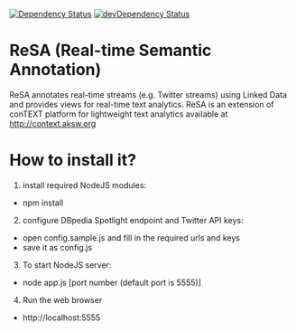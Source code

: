 [![Dependency Status](https://david-dm.org/ali1k/resa.svg)](https://david-dm.org/ali1k/resa)
[![devDependency Status](https://david-dm.org/ali1k/resa/dev-status.svg)](https://david-dm.org/ali1k/resa#info=devDependencies)


ReSA (Real-time Semantic Annotation)
====
ReSA annotates real-time streams (e.g. Twitter streams) using Linked Data and provides views for real-time text analytics.
ReSA is an extension of conTEXT platform for lightweight text analytics available at http://context.aksw.org


How to install it?
====
1. install required NodeJS modules:
 - npm install

2. configure DBpedia Spotlight endpoint and Twitter API keys:
 - open config.sample.js and fill in the required urls and keys
 - save it as config.js


3. To start NodeJS server:
 - node app.js [port number (default port is 5555)]

4. Run the web browser
 - http://localhost:5555
